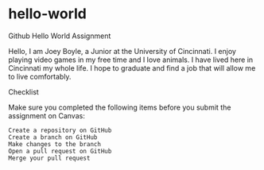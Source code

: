 # hello-world
Github Hello World Assignment

Hello, I am Joey Boyle, a Junior at the University of Cincinnati. I enjoy playing video games in my free time and I love animals. I have lived here in Cincinnati my whole life. I hope to graduate and find a job that will allow me to live comfortably.

Checklist

Make sure you completed the following items before you submit the assignment on Canvas:

    Create a repository on GitHub
    Create a branch on GitHub
    Make changes to the branch
    Open a pull request on GitHub
    Merge your pull request
